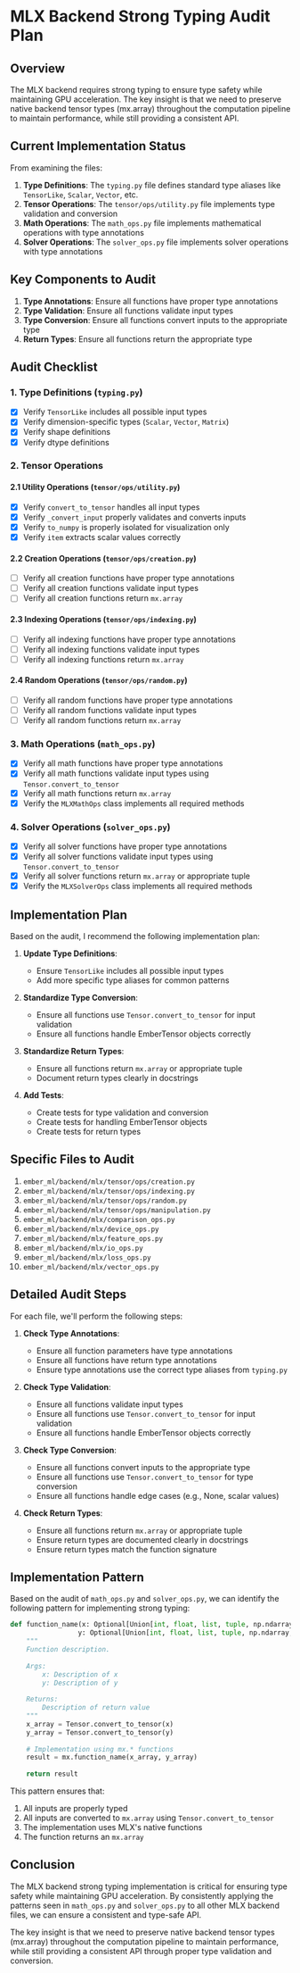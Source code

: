 # MLX Backend Strong Typing Audit Plan

## Overview

The MLX backend requires strong typing to ensure type safety while maintaining GPU acceleration. The key insight is that we need to preserve native backend tensor types (mx.array) throughout the computation pipeline to maintain performance, while still providing a consistent API.

## Current Implementation Status

From examining the files:

1. **Type Definitions**: The `typing.py` file defines standard type aliases like `TensorLike`, `Scalar`, `Vector`, etc.
2. **Tensor Operations**: The `tensor/ops/utility.py` file implements type validation and conversion
3. **Math Operations**: The `math_ops.py` file implements mathematical operations with type annotations
4. **Solver Operations**: The `solver_ops.py` file implements solver operations with type annotations

## Key Components to Audit

1. **Type Annotations**: Ensure all functions have proper type annotations
2. **Type Validation**: Ensure all functions validate input types
3. **Type Conversion**: Ensure all functions convert inputs to the appropriate type
4. **Return Types**: Ensure all functions return the appropriate type

## Audit Checklist

### 1. Type Definitions (`typing.py`)

- [x] Verify `TensorLike` includes all possible input types
- [x] Verify dimension-specific types (`Scalar`, `Vector`, `Matrix`)
- [x] Verify shape definitions
- [x] Verify dtype definitions

### 2. Tensor Operations

#### 2.1 Utility Operations (`tensor/ops/utility.py`)

- [x] Verify `convert_to_tensor` handles all input types
- [x] Verify `_convert_input` properly validates and converts inputs
- [x] Verify `to_numpy` is properly isolated for visualization only
- [x] Verify `item` extracts scalar values correctly

#### 2.2 Creation Operations (`tensor/ops/creation.py`)

- [ ] Verify all creation functions have proper type annotations
- [ ] Verify all creation functions validate input types
- [ ] Verify all creation functions return `mx.array`

#### 2.3 Indexing Operations (`tensor/ops/indexing.py`)

- [ ] Verify all indexing functions have proper type annotations
- [ ] Verify all indexing functions validate input types
- [ ] Verify all indexing functions return `mx.array`

#### 2.4 Random Operations (`tensor/ops/random.py`)

- [ ] Verify all random functions have proper type annotations
- [ ] Verify all random functions validate input types
- [ ] Verify all random functions return `mx.array`

### 3. Math Operations (`math_ops.py`)

- [x] Verify all math functions have proper type annotations
- [x] Verify all math functions validate input types using `Tensor.convert_to_tensor`
- [x] Verify all math functions return `mx.array`
- [x] Verify the `MLXMathOps` class implements all required methods

### 4. Solver Operations (`solver_ops.py`)

- [x] Verify all solver functions have proper type annotations
- [x] Verify all solver functions validate input types using `Tensor.convert_to_tensor`
- [x] Verify all solver functions return `mx.array` or appropriate tuple
- [x] Verify the `MLXSolverOps` class implements all required methods

## Implementation Plan

Based on the audit, I recommend the following implementation plan:

1. **Update Type Definitions**:
   - Ensure `TensorLike` includes all possible input types
   - Add more specific type aliases for common patterns

2. **Standardize Type Conversion**:
   - Ensure all functions use `Tensor.convert_to_tensor` for input validation
   - Ensure all functions handle EmberTensor objects correctly

3. **Standardize Return Types**:
   - Ensure all functions return `mx.array` or appropriate tuple
   - Document return types clearly in docstrings

4. **Add Tests**:
   - Create tests for type validation and conversion
   - Create tests for handling EmberTensor objects
   - Create tests for return types

## Specific Files to Audit

1. `ember_ml/backend/mlx/tensor/ops/creation.py`
2. `ember_ml/backend/mlx/tensor/ops/indexing.py`
3. `ember_ml/backend/mlx/tensor/ops/random.py`
4. `ember_ml/backend/mlx/tensor/ops/manipulation.py`
5. `ember_ml/backend/mlx/comparison_ops.py`
6. `ember_ml/backend/mlx/device_ops.py`
7. `ember_ml/backend/mlx/feature_ops.py`
8. `ember_ml/backend/mlx/io_ops.py`
9. `ember_ml/backend/mlx/loss_ops.py`
10. `ember_ml/backend/mlx/vector_ops.py`

## Detailed Audit Steps

For each file, we'll perform the following steps:

1. **Check Type Annotations**:
   - Ensure all function parameters have type annotations
   - Ensure all functions have return type annotations
   - Ensure type annotations use the correct type aliases from `typing.py`

2. **Check Type Validation**:
   - Ensure all functions validate input types
   - Ensure all functions use `Tensor.convert_to_tensor` for input validation
   - Ensure all functions handle EmberTensor objects correctly

3. **Check Type Conversion**:
   - Ensure all functions convert inputs to the appropriate type
   - Ensure all functions use `Tensor.convert_to_tensor` for type conversion
   - Ensure all functions handle edge cases (e.g., None, scalar values)

4. **Check Return Types**:
   - Ensure all functions return `mx.array` or appropriate tuple
   - Ensure return types are documented clearly in docstrings
   - Ensure return types match the function signature

## Implementation Pattern

Based on the audit of `math_ops.py` and `solver_ops.py`, we can identify the following pattern for implementing strong typing:

```python
def function_name(x: Optional[Union[int, float, list, tuple, np.ndarray, mx.array, MLXTensor]], 
                 y: Optional[Union[int, float, list, tuple, np.ndarray, mx.array, MLXTensor]]) -> mx.array:
    """
    Function description.
    
    Args:
        x: Description of x
        y: Description of y
        
    Returns:
        Description of return value
    """
    x_array = Tensor.convert_to_tensor(x)
    y_array = Tensor.convert_to_tensor(y)
    
    # Implementation using mx.* functions
    result = mx.function_name(x_array, y_array)
    
    return result
```

This pattern ensures that:
1. All inputs are properly typed
2. All inputs are converted to `mx.array` using `Tensor.convert_to_tensor`
3. The implementation uses MLX's native functions
4. The function returns an `mx.array`

## Conclusion

The MLX backend strong typing implementation is critical for ensuring type safety while maintaining GPU acceleration. By consistently applying the patterns seen in `math_ops.py` and `solver_ops.py` to all other MLX backend files, we can ensure a consistent and type-safe API.

The key insight is that we need to preserve native backend tensor types (mx.array) throughout the computation pipeline to maintain performance, while still providing a consistent API through proper type validation and conversion.